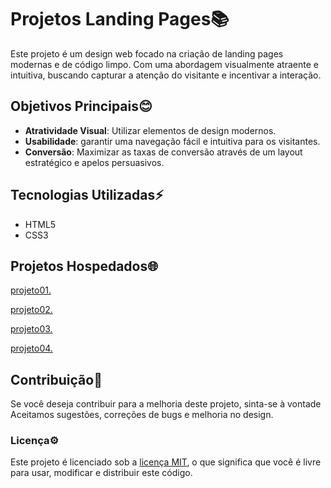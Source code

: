 # Projetos Landing Pages📚
  Este projeto é um design web focado na criação de landing pages modernas e de código limpo. Com uma abordagem visualmente atraente e intuitiva, buscando capturar a atenção do visitante   e incentivar a interação.

## Objetivos Principais😊
* **Atratividade Visual**: Utilizar elementos de design modernos.
* **Usabilidade**: garantir uma navegação fácil e intuitiva para os visitantes.
* **Conversão**: Maximizar as taxas de conversão através de um layout estratégico e apelos persuasivos.

## Tecnologias Utilizadas⚡
* HTML5
* CSS3

## Projetos Hospedados🌐
 [projeto01.](https://gustx21.github.io/Landing-Page/projeto01/cubo01.html)

 [projeto02.](https://gustx21.github.io/Landing-Page/projeto02/index.html)

 [projeto03.](https://gustx21.github.io/Landing-Page/projeto03/cafe.html)

 [projeto04.](https://gustx21.github.io/Landing-Page/projeto41/umbrella.html)

## Contribuição📂
 Se você deseja contribuir para a melhoria deste projeto, sinta-se à vontade Aceitamos sugestões, correções de bugs e melhoria no design.

### Licença⚙️
 Este projeto é licenciado sob a [licença MIT](LICENSA), o que significa que você é livre para usar, modificar e distribuir este código.
